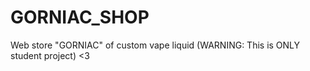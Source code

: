 # GORNIAC_SHOP
Web store "GORNIAC" of custom vape liquid (WARNING: This is ONLY student project) &lt;3
